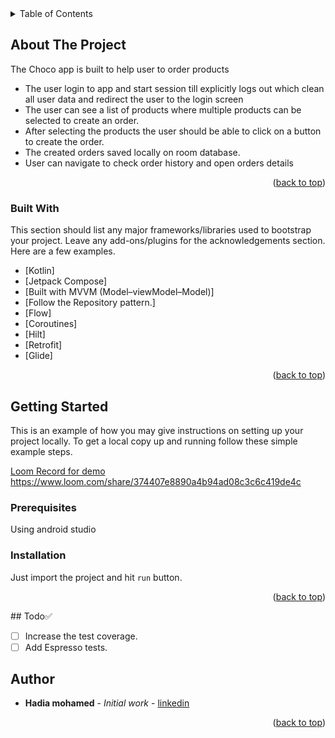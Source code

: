 <div id="top"></div>
<!-- TABLE OF CONTENTS -->
<details>
  <summary>Table of Contents</summary>
  <ol>
    <li>
      <a href="#about-the-project">About The Project</a>
      <ul>
        <li><a href="#built-with">Built With</a></li>
      </ul>
    </li>
    <li>
      <a href="#getting-started">Getting Started</a>
      <ul>
        <li><a href="#prerequisites">Prerequisites</a></li>
        <li><a href="#installation">Installation</a></li>
      </ul>
    </li>
    <li><a href="#Todo">Todo</a></li>
    <li><a href="#Author">Author</a></li>
  </ol>
</details>



<!-- ABOUT THE PROJECT -->
## About The Project

The Choco app is built to help user to order products 

* The user login to app and start session till explicitly logs out which clean all user data and redirect the user to the login screen
* The user can see a list of products where multiple products can be selected to create an order.
* After selecting the products the user should be able to click on a button to create the order.
* The created orders saved locally on room database.
* User can navigate to check order history and open orders details



<p align="right">(<a href="#top">back to top</a>)</p>



### Built With

This section should list any major frameworks/libraries used to bootstrap your project. Leave any add-ons/plugins for the acknowledgements section. Here are a few examples.

* [Kotlin]
* [Jetpack Compose]
* [Built with MVVM (Model–viewModel–Model)]
* [Follow the Repository pattern.]
* [Flow]
* [Coroutines]
* [Hilt]
* [Retrofit]
* [Glide]

<p align="right">(<a href="#top">back to top</a>)</p>



<!-- GETTING STARTED -->
## Getting Started
This is an example of how you may give instructions on setting up your project locally.
To get a local copy up and running follow these simple example steps.

[Loom Record for demo](<https://www.loom.com/share/374407e8890a4b94ad08c3c6c419de4c/>)
https://www.loom.com/share/374407e8890a4b94ad08c3c6c419de4c
### Prerequisites
Using android studio

### Installation

Just import the project and hit `run` button.
<p align="right">(<a href="#top">back to top</a>)</p>
## Todo✅

- [ ] Increase the test coverage.
- [ ] Add Espresso tests.

## Author

- **Hadia mohamed** - *Initial work* - [linkedin](<https://www.linkedin.com/in/hadia-mohamed-ismail/>)

<p align="right">(<a href="#top">back to top</a>)</p>
